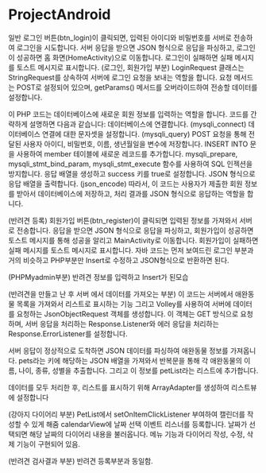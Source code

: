 # ProjectAndroid

일반 로그인 버튼(btn_login)이 클릭되면, 입력된 아이디와 비밀번호를 서버로 전송하여 로그인을 시도합니다. 
서버 응답을 받으면 JSON 형식으로 응답을 파싱하고, 로그인이 성공하면 홈 화면(HomeActivity)으로 이동합니다. 로그인이 실패하면 실패 메시지를 토스트 메시지로 표시합니다.
(로그인, 회원가입 부분)
LoginRequest 클래스는 StringRequest를 상속하여 서버에 로그인 요청을 보내는 역할을 합니다. 
요청 메서드는 POST로 설정되어 있으며, getParams() 메서드를 오버라이드하여 전송할 데이터를 설정합니다.

이 PHP 코드는 데이터베이스에 새로운 회원 정보를 입력하는 역할을 합니다. 코드를 간략하게 설명하면 다음과 같습니다:
데이터베이스에 연결합니다. (mysqli_connect)
데이터베이스 연결에 대한 문자셋을 설정합니다. (mysqli_query)
POST 요청을 통해 전달된 사용자 아이디, 비밀번호, 이름, 생년월일을 변수에 저장합니다.
INSERT INTO 문을 사용하여 member 테이블에 새로운 레코드를 추가합니다. mysqli_prepare, mysqli_stmt_bind_param, mysqli_stmt_execute 함수를 사용하여 SQL 인젝션을 방지합니다.
응답 배열을 생성하고 success 키를 true로 설정합니다.
JSON 형식으로 응답 배열을 출력합니다. (json_encode)
따라서, 이 코드는 사용자가 제출한 회원 정보를 받아서 데이터베이스에 저장하고, 처리 결과를 JSON 형식으로 응답하는 역할을 합니다.

(반려견 등록)
회원가입 버튼(btn_register)이 클릭되면 입력된 정보를 가져와서 서버로 전송합니다. 응답을 받으면 JSON 형식으로 응답을 파싱하고, 
회원가입이 성공하면 토스트 메시지를 통해 성공을 알리고 MainActivity로 이동합니다. 회원가입이 실패하면 실패 메시지를 토스트 메시지로 표시합니다.
자바 코드는 먼저 보여드린 로그인 부분과 거의 비슷하고 PHP부분만 Insert로 수정하고 JSON형식으로 반환하면 된다.

(PHPMyadmin부분)
반려견 정보를 입력하고 Insert가 된모습

(반려견을 만들고 난 후 서버 에서 데이터를 가져오는 부분)
이 코드는 서버에서 애완동물 목록을 가져와서 리스트로 표시하는 기능
그리고 Volley를 사용하여 서버에 데이터를 요청하는 JsonObjectRequest 객체를 생성합니다. 이 객체는 GET 방식으로 요청하며, 
서버 응답을 처리하는 Response.Listener와 에러 응답을 처리하는 Response.ErrorListener를 설정합니다.

서버 응답이 정상적으로 도착하면 JSON 데이터를 파싱하여 애완동물 정보를 가져옵니다. 
pets라는 키에 해당하는 JSON 배열을 가져와서 반복문을 통해 각 애완동물의 이름, 나이, 종류, 성별을 추출합니다. 그리고 이 정보를 petList라는 리스트에 추가합니다.

데이터를 모두 처리한 후, 리스트를 표시하기 위해 ArrayAdapter를 생성하여 리스트뷰에 설정합니다

(강아지 다이어리 부분)
PetList에서 setOnItemClickListener 부여하여 캘린더를 작성할 수 있게 해줌
calendarView에 날짜 선택 이벤트 리스너를 등록합니다. 날짜가 선택되면 해당 날짜의 다이어리 내용을 불러옵니다.
메뉴 기능과 다이어리 작성, 수정, 삭제 기능이 구현되어 있음.

(반려견 검사결과 부분)
반려견 등록부분과 동일함.


